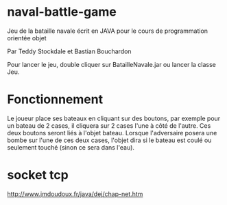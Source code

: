 # naval-battle-game
Jeu de la bataille navale écrit en JAVA pour le cours de programmation orientée objet

Par Teddy Stockdale
et  Bastian Bouchardon

Pour lancer le jeu, double cliquer sur BatailleNavale.jar ou lancer la classe Jeu.

# Fonctionnement 
Le joueur place ses bateaux en cliquant sur des boutons, par exemple pour un bateau de 2 cases, il cliquera sur 2 cases l'une à côté de l'autre.
Ces deux boutons seront liés à l'objet bateau.
Lorsque l'adversaire posera une bombe sur l'une de ces deux cases, l'objet dira si le bateau est coulé ou seulement touché (sinon ce sera dans l'eau).

# socket tcp
http://www.jmdoudoux.fr/java/dej/chap-net.htm
